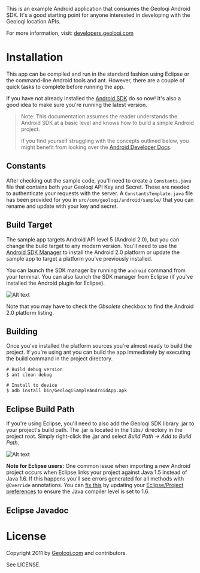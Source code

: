 This is an example Android application that consumes the Geoloqi
Android SDK. It's a good starting point for anyone interested in
developing with the Geoloqi location APIs.

For more information, visit: [developers.geoloqi.com][geoloqi-dev-site]

Installation
============
This app can be compiled and run in the standard fashion using Eclipse or
the command-line Android tools and ant. However, there are a couple of
quick tasks to complete before running the app.

If you have not already installed the [Android SDK][android-sdk]
do so now! It's also a good idea to make sure you're running the latest version.

> Note: This documentation assumes the reader understands the Android SDK
> at a basic level and knows how to build a simple Android project.
>
> If you find yourself struggling with the concepts outlined below, you might
> benefit from looking over the [Android Developer Docs][android-docs].

Constants
---------
After checking out the sample code, you'll need to create a `Constants.java`
file that contains both your Geoloqi API Key and Secret. These are needed
to authenticate your requests with the server. A `ConstantsTemplate.java` file
has been provided for you in `src/com/geoloqi/android/sample/` that you
can rename and update with your key and secret.

Build Target
------------
The sample app targets Android API level 5 (Android 2.0), but you can change
the build target to any modern version. You'll need to use the 
[Android SDK Manager][android-sdk-components] to install the Android 2.0
platform or update the sample app to target a platform you've previously installed.

You can launch the SDK manager by running the `android` command from your
terminal. You can also launch the SDK manager from Eclipse (if you've installed
the Android plugin for Eclipse).

![Alt text](https://raw.github.com/geoloqi/Sample-Android-App/master/docs/images/android-sdk-manager-20.png)

Note that you may have to check the *Obsolete* checkbox to find the Android 2.0
platform listing.

Building
--------
Once you've installed the platform sources you're almost ready to build the
project. If you're using ant you can build the app immediately by executing
the build command in the project directory.

    # Build debug version
    $ ant clean debug

    # Install to device
    $ adb install bin/GeoloqiSampleAndroidApp.apk

Eclipse Build Path
------------------
If you're using Eclipse, you'll need to also add the Geoloqi SDK library
.jar to your project's build path. The .jar is located in the `libs/`
directory in the project root. Simply right-click the .jar and select
*Build Path -> Add to Build Path*.

![Alt text](https://raw.github.com/geoloqi/Sample-Android-App/master/docs/images/eclipse-build-path.png)

**Note for Eclipse users:** One common issue when importing a new Android project
occurs when Eclipse links your project against Java 1.5 instead of Java 1.6. If this
happens you'll see errors generated for all methods with `@Override` annotations.
You can [fix this][stackoverflow-override] by updating your [Eclipse/Project
preferences][eclipse-compiler-image] to ensure the Java compiler level is set to 1.6.

Eclipse Javadoc
---------------


License
=======
Copyright 2011 by [Geoloqi.com][geoloqi-site] and contributors.

See LICENSE.

[geoloqi-site]: https://geoloqi.com/
[geoloqi-dev-site]: https://developers.geoloqi.com/
[android-docs]: http://developer.android.com/
[android-sdk]: http://developer.android.com/sdk/index.html
[android-sdk-components]: http://developer.android.com/sdk/adding-components.html
[stackoverflow-override]: http://stackoverflow.com/a/1678170/772122
[eclipse-compiler-image]: https://raw.github.com/geoloqi/Sample-Android-App/master/docs/images/eclipse-compiler.png
